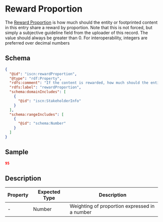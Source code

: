 # Reward Proportion

The [Reward Proportion](#) is how much should the entity or footprinted content in this entry share a reward by proportion. Note that this is not forced, but simply a subjective guideline field from the uploader of this record. The value should always be greater than 0. For interoperability, integers are preferred over decimal numbers

## Schema

```json
{
  "@id": "iscn:rewardProportion",
  "@type": "rdf:Property",
  "rdfs:comment": "If the content is rewarded, how much should the entity or footprinted content in this entry share the reward by proportion. Note that this is not forced, but simply a subjective guideline field from the uploader of this record. The value should always be greater than 0. For interoperability, integers are preferred over decimal numbers.",
  "rdfs:label": "rewardProportion",
  "schema:domainIncludes": [
    {
      "@id": "iscn:StakeholderInfo"
    }
  ],
  "schema:rangeIncludes": [
    {
      "@id": "schema:Number"
    }
  ]
}
```

## Sample

```json
95
```

## Description

| Property | Expected Type | Description                                   |
| -------- | ------------- | --------------------------------------------- |
| -        | Number        | Weighting of proportion expressed in a number |

